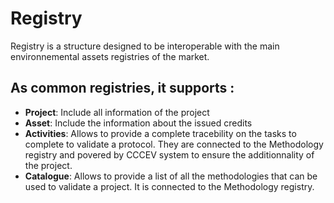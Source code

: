 # Registry
Registry is a structure designed to be interoperable with the main environnemental assets registries of the market.
## As common registries, it supports : 

 * **Project**: Include all information of the project 
 * **Asset**: Include the information about the issued credits
 * **Activities**: Allows to provide a complete tracebility on the tasks to complete to validate a protocol. They are connected to the Methodology registry and povered by CCCEV system to ensure the additionnality of the project.
 * **Catalogue**: Allows to provide a list of all the methodologies that can be used to validate a project. It is connected to the Methodology registry.
